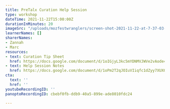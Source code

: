 ```yaml
---
title: PreTalx Curation Help Session
type: workshop
dateTime: 2021-11-22T15:00:00Z
durationInMinutes: 20
imageSrc: "/uploads/mozfestwranglers/screen-shot-2021-11-22-at-7-37-03-pm.png"
learnerNames: []
sharerNames:
- Zannah
- Marc
resources:
- text: Curation Tip Sheet
  href: https://docs.google.com/document/d/1oIGjyL3kc5mYDNMVJWVe2vAode4gAV3DvxNMsQ_P-wA/edit
- text: Help Session Notes
  href: https://docs.google.com/document/d/1oPm2T2qJOIuVIiqfc1dZyy7XUXOdquoCzU0HyDEQZVk/edit
cta:
  text: ''
  href: ''
youtubeRecordingID: ''
panoptoRecordingID: cbebf0fb-ddb9-40a5-899e-ade8010fdc24

---
```

